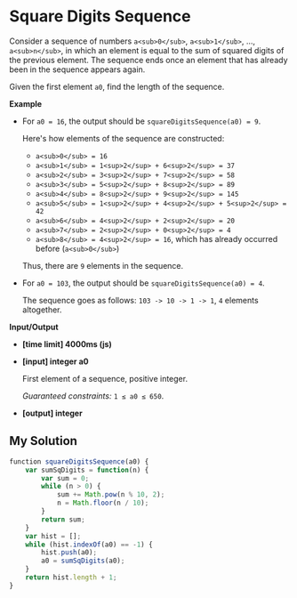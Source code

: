 # Square Digits Sequence
﻿Consider a sequence of numbers `a<sub>0</sub>`, `a<sub>1</sub>`, ..., `a<sub>n</sub>`, in which an element is equal to the sum of squared digits of the previous element. The sequence ends once an element that has already been in the sequence appears again.

Given the first element `a0`, find the length of the sequence.

**Example**

*   For `a0 = 16`, the output should be
    `squareDigitsSequence(a0) = 9`.

    Here's how elements of the sequence are constructed:

    *   `a<sub>0</sub> = 16`
    *   `a<sub>1</sub> = 1<sup>2</sup> + 6<sup>2</sup> = 37`
    *   `a<sub>2</sub> = 3<sup>2</sup> + 7<sup>2</sup> = 58`
    *   `a<sub>3</sub> = 5<sup>2</sup> + 8<sup>2</sup> = 89`
    *   `a<sub>4</sub> = 8<sup>2</sup> + 9<sup>2</sup> = 145`
    *   `a<sub>5</sub> = 1<sup>2</sup> + 4<sup>2</sup> + 5<sup>2</sup> = 42`
    *   `a<sub>6</sub> = 4<sup>2</sup> + 2<sup>2</sup> = 20`
    *   `a<sub>7</sub> = 2<sup>2</sup> + 0<sup>2</sup> = 4`
    *   `a<sub>8</sub> = 4<sup>2</sup> = 16`, which has already occurred before (`a<sub>0</sub>`)

    Thus, there are `9` elements in the sequence.

*   For `a0 = 103`, the output should be
    `squareDigitsSequence(a0) = 4`.

    The sequence goes as follows: `103 -> 10 -> 1 -> 1`, `4` elements altogether.

**Input/Output**

*   **[time limit] 4000ms (js)**

*   **[input] integer a0**

    First element of a sequence, positive integer.

    _Guaranteed constraints:_
    `1 ≤ a0 ≤ 650`.

*   **[output] integer**


## My Solution
```javascript
﻿function squareDigitsSequence(a0) {
    var sumSqDigits = function(n) {
        var sum = 0;
        while (n > 0) {
            sum += Math.pow(n % 10, 2);
            n = Math.floor(n / 10);
        }
        return sum;
    }
    var hist = [];
    while (hist.indexOf(a0) == -1) {
        hist.push(a0);
        a0 = sumSqDigits(a0);
    }
    return hist.length + 1;
}
​
```
